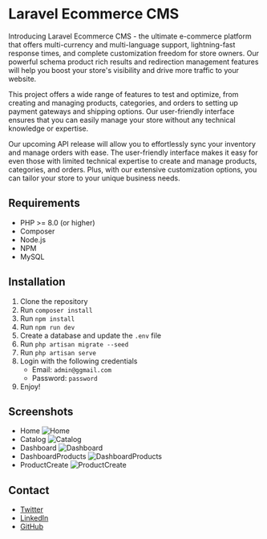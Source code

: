 # Laravel Ecommerce CMS

Introducing Laravel Ecommerce CMS - the ultimate e-commerce platform that offers multi-currency and multi-language support, lightning-fast response times, and complete customization freedom for store owners. Our powerful schema product rich results and redirection management features will help you boost your store's visibility and drive more traffic to your website.

This project offers a wide range of features to test and optimize, from creating and managing products, categories, and orders to setting up payment gateways and shipping options. Our user-friendly interface ensures that you can easily manage your store without any technical knowledge or expertise.

Our upcoming API release will allow you to effortlessly sync your inventory and manage orders with ease. The user-friendly interface makes it easy for even those with limited technical expertise to create and manage products, categories, and orders. Plus, with our extensive customization options, you can tailor your store to your unique business needs.

## Requirements

-   PHP >= 8.0 (or higher)
-   Composer
-   Node.js
-   NPM
-   MySQL

## Installation

1.  Clone the repository
2.  Run `composer install`
3.  Run `npm install`
4.  Run `npm run dev`
5.  Create a database and update the `.env` file
6.  Run `php artisan migrate --seed`
7.  Run `php artisan serve`
8.  Login with the following credentials
    -   Email: `admin@ggmail.com`
    -   Password: `password`
9.  Enjoy!

## Screenshots

- Home
![Home](screens/home.png)
- Catalog
![Catalog](screens/Catalog.png)
- Dashboard
![Dashboard](screens/dashboard.png)
- DashboardProducts
![DashboardProducts](screens/dashboard-products.png)
- ProductCreate
![ProductCreate](screens/dashboard-product-create.png)


## Contact

-   [Twitter](https://twitter.com/zakarialabib)
-   [LinkedIn](https://www.linkedin.com/in/zakaria-labib/)
-   [GitHub](https://www.github.com/zakarialabib/)
